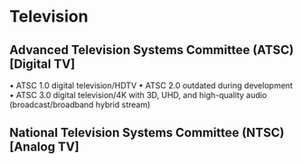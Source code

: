 # Television

## Advanced Television Systems Committee (ATSC) [Digital TV]

• ATSC 1.0    digital television/HDTV
• ATSC 2.0    outdated during development
• ATSC 3.0    digital television/4K with 3D, UHD, and high-quality audio (broadcast/broadband hybrid stream)

## National Television Systems Committee (NTSC) [Analog TV]

